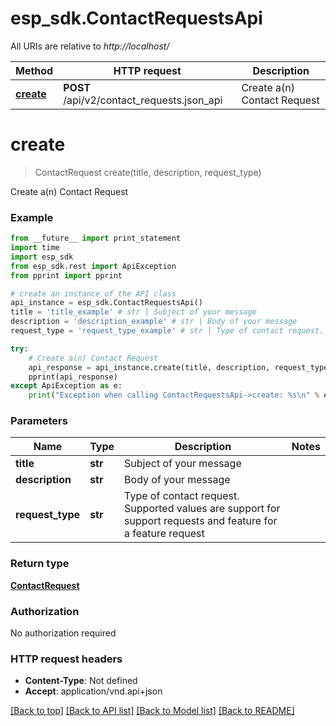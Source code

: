 # esp_sdk.ContactRequestsApi

All URIs are relative to *http://localhost/*

Method | HTTP request | Description
------------- | ------------- | -------------
[**create**](ContactRequestsApi.md#create) | **POST** /api/v2/contact_requests.json_api | Create a(n) Contact Request


# **create**
> ContactRequest create(title, description, request_type)

Create a(n) Contact Request

### Example 
```python
from __future__ import print_statement
import time
import esp_sdk
from esp_sdk.rest import ApiException
from pprint import pprint

# create an instance of the API class
api_instance = esp_sdk.ContactRequestsApi()
title = 'title_example' # str | Subject of your message
description = 'description_example' # str | Body of your message
request_type = 'request_type_example' # str | Type of contact request. Supported values are support for support requests and feature for a feature request

try: 
    # Create a(n) Contact Request
    api_response = api_instance.create(title, description, request_type)
    pprint(api_response)
except ApiException as e:
    print("Exception when calling ContactRequestsApi->create: %s\n" % e)
```

### Parameters

Name | Type | Description  | Notes
------------- | ------------- | ------------- | -------------
 **title** | **str**| Subject of your message | 
 **description** | **str**| Body of your message | 
 **request_type** | **str**| Type of contact request. Supported values are support for support requests and feature for a feature request | 

### Return type

[**ContactRequest**](ContactRequest.md)

### Authorization

No authorization required

### HTTP request headers

 - **Content-Type**: Not defined
 - **Accept**: application/vnd.api+json

[[Back to top]](#) [[Back to API list]](../README.md#documentation-for-api-endpoints) [[Back to Model list]](../README.md#documentation-for-models) [[Back to README]](../README.md)

